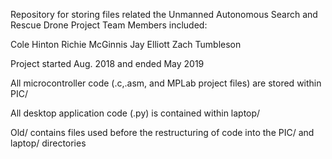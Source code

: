 Repository for storing files related the Unmanned Autonomous Search and Rescue Drone Project
Team Members included:

Cole Hinton
Richie McGinnis
Jay Elliott
Zach Tumbleson

Project started Aug. 2018 and ended May 2019

All microcontroller code (.c,.asm, and MPLab project files) are stored within PIC/

All desktop application code (.py) is contained within laptop/

Old/ contains files used before the restructuring of code into the PIC/ and laptop/ directories

